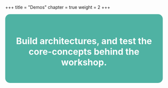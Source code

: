 +++
title = "Demos"
chapter = true
weight = 2
+++

<div class="text" style="background-color: #4fb2a3; border-radius: 15px; padding: 30px; text-align: center;">
	<h1 style="color: #ffffff; font-family:"Proxima Nova", sans-serif; font-size: 70px;">Build architectures, and test the core-concepts behind the workshop.</h1>	
</div>
